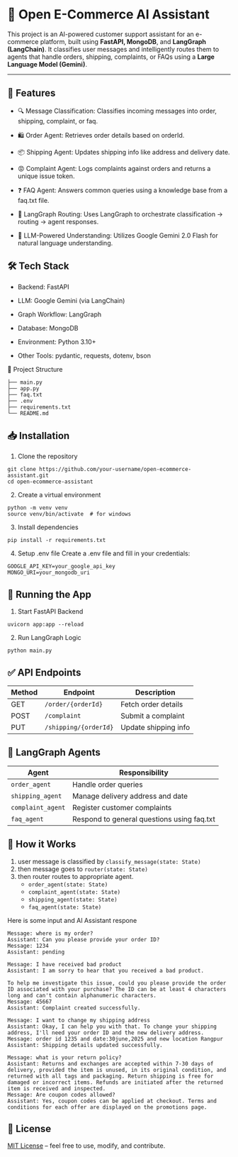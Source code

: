 
# 🛒 Open E-Commerce AI Assistant

This project is an AI-powered customer support assistant for an e-commerce platform, built using **FastAPI, MongoDB**, and **LangGraph (LangChain)**. It classifies user messages and intelligently routes them to agents that handle orders, shipping, complaints, or FAQs using a **Large Language Model (Gemini)**.

---

## 📌 Features
- 🔍 Message Classification: Classifies incoming messages into order, shipping, complaint, or faq.

- 🛍️ Order Agent: Retrieves order details based on orderId.

- 📦 Shipping Agent: Updates shipping info like address and delivery date.

- 😡 Complaint Agent: Logs complaints against orders and returns a unique issue token.

- ❓ FAQ Agent: Answers common queries using a knowledge base from a faq.txt file.

- 🔁 LangGraph Routing: Uses LangGraph to orchestrate classification → routing → agent responses.

- 🧠 LLM-Powered Understanding: Utilizes Google Gemini 2.0 Flash for natural language understanding.

## 🛠️ Tech Stack
- Backend: FastAPI

- LLM: Google Gemini (via LangChain)

- Graph Workflow: LangGraph

- Database: MongoDB

- Environment: Python 3.10+

- Other Tools: pydantic, requests, dotenv, bson

📂 Project Structure
```
├── main.py                   
├── app.py               
├── faq.txt                    
├── .env                       
├── requirements.txt           
└── README.md                  
```
## 📥 Installation
1. Clone the repository
```
git clone https://github.com/your-username/open-ecommerce-assistant.git
cd open-ecommerce-assistant
```
2. Create a virtual environment
```
python -m venv venv
source venv/bin/activate  # for windows
```
3. Install dependencies
```
pip install -r requirements.txt
```
4. Setup .env file
Create a .env file and fill in your credentials:
```
GOOGLE_API_KEY=your_google_api_key
MONGO_URI=your_mongodb_uri
```

## 🚀 Running the App
1. Start FastAPI Backend
```
uvicorn app:app --reload
```

2. Run LangGraph Logic
```
python main.py
```

## ✅ API Endpoints
| Method | Endpoint              | Description            |
|--------|------------------------|------------------------|
| GET    | `/order/{orderId}`     | Fetch order details    |
| POST   | `/complaint`           | Submit a complaint     |
| PUT    | `/shipping/{orderId}`  | Update shipping info   |


## 🤖 LangGraph Agents
| Agent           | Responsibility                          |
|------------------|------------------------------------------|
| `order_agent`    | Handle order queries                     |
| `shipping_agent` | Manage delivery address and date         |
| `complaint_agent`| Register customer complaints             |
| `faq_agent`      | Respond to general questions using faq.txt |


## 📘 How it Works

1. user message is classified by `classify_message(state: State)` 
2. then message goes to `router(state: State)`
3. then router routes to appropriate agent.
    - `order_agent(state: State)`
    - `complaint_agent(state: State)`
    - `shipping_agent(state: State)`
    - `faq_agent(state: State)`

Here is some input and AI Assistant respone

```
Message: where is my order?
Assistant: Can you please provide your order ID?
Message: 1234
Assistant: pending
```

```
Message: I have received bad product
Assistant: I am sorry to hear that you received a bad product.

To help me investigate this issue, could you please provide the order ID associated with your purchase? The ID can be at least 4 characters long and can't contain alphanumeric characters.
Message: 45667
Assistant: Complaint created successfully.
```
```
Message: I want to change my shipping address
Assistant: Okay, I can help you with that. To change your shipping address, I'll need your order ID and the new delivery address.
Message: order id 1235 and date:30june,2025 and new location Rangpur
Assistant: Shipping details updated successfully.
```
```
Message: what is your return policy?
Assistant: Returns and exchanges are accepted within 7-30 days of delivery, provided the item is unused, in its original condition, and returned with all tags and packaging. Return shipping is free for damaged or incorrect items. Refunds are initiated after the returned item is received and inspected.
Message: Are coupon codes allowed?
Assistant: Yes, coupon codes can be applied at checkout. Terms and conditions for each offer are displayed on the promotions page.
```


## 📄 License
[MIT License](LICENSE.md) – feel free to use, modify, and contribute.

